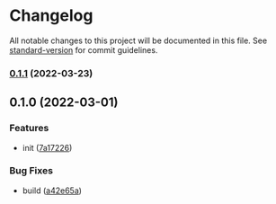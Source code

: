 # Changelog

All notable changes to this project will be documented in this file. See [standard-version](https://github.com/conventional-changelog/standard-version) for commit guidelines.

### [0.1.1](https://github.com/BlackGlory/value-collector/compare/v0.1.0...v0.1.1) (2022-03-23)

## 0.1.0 (2022-03-01)


### Features

* init ([7a17226](https://github.com/BlackGlory/value-collector/commit/7a17226596ec4e1e6b83e59a0eb07895186c580a))


### Bug Fixes

* build ([a42e65a](https://github.com/BlackGlory/value-collector/commit/a42e65af02cfe0ccb4d658f842b455bdff273479))
